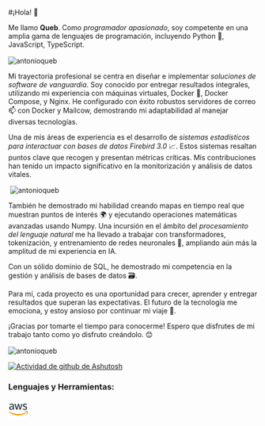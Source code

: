 #¡Hola! 👋

Me llamo **Queb**. Como *programador apasionado*, soy competente en una amplia gama de lenguajes de programación, incluyendo Python 🐍, JavaScript, TypeScript.

<p><img align="center" src="https://github-readme-stats.vercel.app/api/top-langs?username=antonioqueb&show_icons=true&locale=en&layout=compact" alt="antonioqueb" /></p>

Mi trayectoria profesional se centra en diseñar e implementar *soluciones de software de vanguardia*. Soy conocido por entregar resultados integrales, utilizando mi experiencia con máquinas virtuales, Docker 🐳, Docker Compose, y Nginx. He configurado con éxito robustos servidores de correo 📫 con Docker y Mailcow, demostrando mi adaptabilidad al manejar diversas tecnologías.

Una de mis áreas de experiencia es el desarrollo de *sistemas estadísticos para interactuar con bases de datos Firebird 3.0* 📈. Estos sistemas resaltan puntos clave que recogen y presentan métricas críticas. Mis contribuciones han tenido un impacto significativo en la monitorización y análisis de datos vitales.

<p>&nbsp;<img align="center" src="https://github-readme-stats.vercel.app/api?username=antonioqueb&show_icons=true&locale=en" alt="antonioqueb" /></p>

También he demostrado mi habilidad creando mapas en tiempo real que muestran puntos de interés 🌍 y ejecutando operaciones matemáticas avanzadas usando Numpy. Una incursión en el ámbito del *procesamiento del lenguaje natural* me ha llevado a trabajar con transformadores, tokenización, y entrenamiento de redes neuronales 🧠, ampliando aún más la amplitud de mi experiencia en IA.

Con un sólido dominio de SQL, he demostrado mi competencia en la gestión y análisis de bases de datos 🗃.

Para mí, cada proyecto es una oportunidad para crecer, aprender y entregar resultados que superan las expectativas. El futuro de la tecnología me emociona, y estoy ansioso por continuar mi viaje 🚀.

¡Gracias por tomarte el tiempo para conocerme! Espero que disfrutes de mi trabajo tanto como yo disfruto creándolo. 😊

<p><img align="center" src="https://github-readme-streak-stats.herokuapp.com/?user=antonioqueb&" alt="antonioqueb" /></p>

[![Actividad de github de Ashutosh](https://github-readme-activity-graph.cyclic.app/graph?username=antonioqueb&bg_color=000000&color=ffffff&line=58c9f9&point=ffffff&area=true&hide_border=true)](https://github.com/ashutosh00710/github-readme-activity-graph)

<h3 align="left">Lenguajes y Herramientas:</h3>
<p align="left"> <a href="https://aws.amazon.com" target="_blank" rel="noreferrer"> <img src="https://raw.githubusercontent.com/devicons/devicon/master/icons/amazonwebservices/amazonwebservices-original-wordmark.svg" alt="aws" width="40" height="40"/> </a> <a href="https://azure.microsoft.com/en-in/" target="_blank" rel="noreferrer"> <img src="https://www.vectorlogo.zone/logos

 from AI to avoid the long output.
